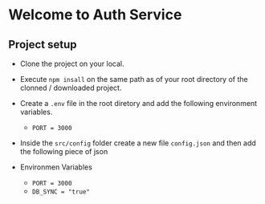 # Welcome to Auth Service

## Project setup
- Clone the project on your local.
- Execute `npm insall` on the same path as of your root directory of the clonned / downloaded project.
- Create a `.env` file in the root diretory and add the following environment variables.
    - `PORT = 3000`

- Inside the `src/config` folder create a new file `config.json` and then add the following piece of json
- Environmen Variables
    - `PORT = 3000`
    - `DB_SYNC = "true"`
